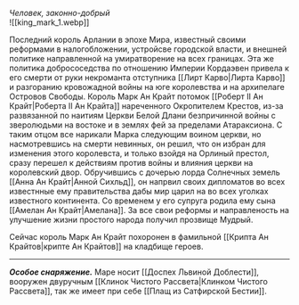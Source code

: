 *Человек, законно-добрый*  
![[king_mark_1.webp]]


Последний король Арлании в эпохе Мира, известный своими реформами в налогобложении, устройсве городской власти, и внешней политике направленной на умиратворение на всех границах.  Эта же политика добрососедства по отношению Империи Кордаэвен привела к его смерти от руки некроманта отступника [[Лирт Карво|Лирта Карво]] и разгоранию кровожадной войны на юге королевства и на архипелаге Островов Свободы. Король Марк Ан Крайт потомок [[Роберт II Ан Крайт|Роберта II Ан Крайта]] нареченного Окропителем Крестов, из-за развязанной по наитиям Церкви Белой Длани безпричинной войны с зверолюдьми на востоке и в землях фей за пределами Атараксиона. С таким отцом все нарикали Марка следующим воином церкви, но насмотревшись на смерти невинных, он решил, что он избран для изменения этого королевста, и только взойдя на Орлиный престол, сразу перешел к действиям против войны и влияния церкви на королевский двор. Обручившись с дочерью лорда Солнечных земель [[Анна Ан Крайт|Анной Сихльд]], он напрвил своих дипломатов во всех известнные ему правительства дабы мир царил на во всех уголках известного континента. Со временем у его супруга родила ему сына [[Амелан Ан Крайт|Амелана]]. За все свои реформы и направленость на улучшение жизни простого народа получил прозвище Мудрый. 

Сейчас король Марк Ан Крайт похоронен в фамильной [[Крипта Ан Крайтов|крипте Ан Крайтов]] на кладбище героев. 



___  
***Особое снаряжение.*** Маре носит [[Доспех Львиной Доблести]], вооружен двуручным [[Клинок Чистого Рассвета|Клинком Чистого Рассвета]], так же имеет при себе [[Плащ из Сатфирской Бестии]]. 